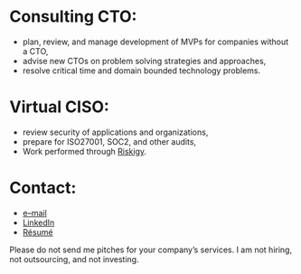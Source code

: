 # Consulting CTO:
* plan, review, and manage development of MVPs for companies without a CTO,
* advise new CTOs on problem solving strategies and approaches,
* resolve critical time and domain bounded technology problems.

# Virtual CISO:
* review security of applications and organizations,
* prepare for ISO27001, SOC2, and other audits,
* Work performed through [Riskigy](mailto:info@riskigy.com).

# Contact:
* [e–mail](mailto:consulting@epcostello.com)
* [LinkedIn](https://www.linkedin.com/in/epcostello)
* [Résumé](https://epcostello.com/resume/epcostello.pdf)

Please do not send me pitches for your company’s services.  I am not hiring, not outsourcing, and not investing.
